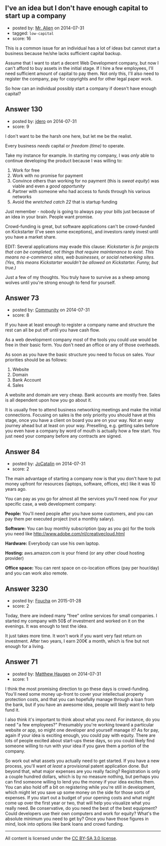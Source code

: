 ## I've an idea but I don't have enough capital to start up a company

- posted by: [Mr. Alien](https://stackexchange.com/users/1677009/mr-alien) on 2014-07-31
- tagged: `low-capital`
- score: 16

This is a common issue for an individual has a lot of ideas but cannot start a business because he/she lacks sufficient capital backup.

Assume that I want to start a decent Web Development company, but now I can't afford to buy assets in the initial stage. If I hire a few employees, I'll need sufficient amount of capital to pay them. Not only this, I'll also need to register the company, pay for copyrights and for other legal paper work.

So how can an individual possibly start a company if doesn't have enough capital?


## Answer 130

- posted by: [jdero](https://stackexchange.com/users/1972448/jdero) on 2014-07-31
- score: 9

I don't want to be the harsh one here, but let me be the realist.

Every business *needs* capital or *freedom (time)* to operate. 


Take my instance for example. In starting my company, I was *only* able to continue developing the product because I was willing to:

1. Work for free
2. Work with no promise for payment
3. Convince others than working for no payment (this is *sweat equity*) was viable and even a *good opportunity*
4. Partner with someone who had access to funds through his various networks
5. Avoid the *wretched catch 22* that is startup funding

Just remember - nobody is going to always pay your bills just because of an idea in your brain. People want promise.

Crowd-funding is great, but software applications can't be crowd-funded on Kickstarter (I've seen some exceptions), and investors rarely invest until you have a market share. 

EDIT: Several applications may evade this clause: *Kickstarter is for projects that can be completed, not things that require maintenance to exist. This means no e-commerce sites, web businesses, or social networking sites. (Yes, this means Kickstarter wouldn’t be allowed on Kickstarter. Funny, but true.)*

Just a few of my thoughts. You truly have to survive as a sheep among wolves until you're strong enough to fend for yourself.


## Answer 73

- posted by: [Community](https://stackexchange.com/users/-1/community) on 2014-07-31
- score: 8

If you have at least enough to register a company name and structure the rest can all be put off until you have cash flow.

As a web development company most of the tools you could use would be free in their basic form. You don't need an office or any of those overheads.

As soon as you have the basic structure you need to focus on sales.
Your priorities should be as follows:

1. Website
2. Domain
3. Bank Account
4. Sales

A website and domain are very cheap. Bank accounts are mostly free. Sales is all dependent upon how you go about it.

It is usually free to attend business networking meetings and make the initial connections. Focusing on sales is the only priority you should have at this stage, once you have a client on board you are on your way. Not an easy journey ahead but at least on your way. Preselling, e.g. getting sales before you even have a company by word of mouth is actually how a few start. You just need your company before any contracts are signed.



## Answer 84

- posted by: [JoCatalin](https://stackexchange.com/users/3407923/jocatalin) on 2014-07-31
- score: 2

The main advantage of starting a company now is that you don't have to put money upfront for resources (laptops, software, offices, etc) like it was 10 years ago.

You can pay as you go for almost all the services you'll need now. For your specific case, a web development company:

**People:** You'll need people after you have some customers, and you can pay them per executed project (not a monthly salary).

**Software:** You can buy monthly subscription (pay as you go) for the tools you need like http://www.adobe.com/nl/creativecloud.html

**Hardware:** Everybody can use his own laptop.

**Hosting:** aws.amazon.com is your friend (or any other cloud hosting provider)

**Office space:** You can rent space on co-location offices  (pay per hour/day) and you can work also remote.


## Answer 3230

- posted by: [Foucha](https://stackexchange.com/users/5687292/foucha) on 2015-01-28
- score: 2

Today, there are indeed many "free" online services for small companies. I started my company with 50$ of investment and worked on it on the evenings. It was enough to test the idea. 

It just takes more time. It won't work if you want very fast return on investment. After two years, I earn 200€ a month, which is fine but not enough for a living.


## Answer 71

- posted by: [Matthew Haugen](https://stackexchange.com/users/1325646/matthew-haugen) on 2014-07-31
- score: 1

I think the most promising direction to go these days is crowd-funding. You'll need some money up-front to cover your intellectual property protection costs, and that you can hopefully manage through a loan from the bank, but if you have an awesome idea, people will likely want to help fund it.

I also think it's important to think about what you *need*. For instance, do you need "a few employees?" Presumably you're working toward a particular website or app, so might one developer and yourself manage it? As for pay, again if your idea is exciting enough, you could pay with equity. There are lots of people excited about start-ups these days, so you could likely find someone willing to run with your idea if you gave them a portion of the company.

So work out what assets you actually need to get started. If you have a new process, you'll want *at least* a provisional patent application done. But beyond that, what major expenses are you really facing? Registration is only a couple hundred dollars, which is by no measure nothing, but perhaps you can find someone willing to lend you the money if your idea excites them. You can also hold off a bit on registering while you're still in development, which might let you save up some money on the side for those sorts of expenses. If you start out a budget of your opening costs and what might come up over the first year or two, that will help you visualize what you really need. Be conservative, do you need the best of the best equipment? Could developers use their own computers and work for equity? What's the absolute minimum you need to get by? Once you have those figures in mind, look into options like bank loans and crowd funding.



---

All content is licensed under the [CC BY-SA 3.0 license](https://creativecommons.org/licenses/by-sa/3.0/).
